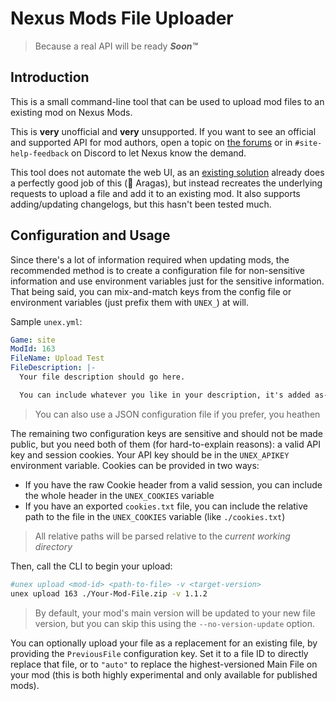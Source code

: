 # Nexus Mods File Uploader

> Because a real API will be ready ***Soon™***

## Introduction

This is a small command-line tool that can be used to upload mod files to an existing mod on Nexus Mods.

This is **very** unofficial and **very** unsupported. If you want to see an official and supported API for mod authors, open a topic on [the forums](https://forums.nexusmods.com/index.php?/forum/117-feedback-suggestions-and-questions/) or in `#site-help-feedback` on Discord to let Nexus know the demand.

This tool does not automate the web UI, as an [existing solution](https://github.com/BUTR/Bannerlord.NexusmodsUploader) already does a perfectly good job of this (👋 Aragas), but instead recreates the underlying requests to upload a file and add it to an existing mod. It also supports adding/updating changelogs, but this hasn't been tested much.

## Configuration and Usage

Since there's a lot of information required when updating mods, the recommended method is to create a configuration file for non-sensitive information and use environment variables just for the sensitive information. That being said, you can mix-and-match keys from the config file or environment variables (just prefix them with `UNEX_`) at will.

Sample `unex.yml`:

```yaml
Game: site
ModId: 163
FileName: Upload Test
FileDescription: |-
  Your file description should go here.

  You can include whatever you like in your description, it's added as-is.
```

> You can also use a JSON configuration file if you prefer, you heathen

The remaining two configuration keys are sensitive and should not be made public, but you need both of them (for hard-to-explain reasons): a valid API key and session cookies. Your API key should be in the `UNEX_APIKEY` environment variable. Cookies can be provided in two ways:

- If you have the raw Cookie header from a valid session, you can include the whole header in the `UNEX_COOKIES` variable
- If you have an exported `cookies.txt` file, you can include the relative path to the file in the `UNEX_COOKIES` variable (like `./cookies.txt`)

> All relative paths will be parsed relative to the *current working directory*

Then, call the CLI to begin your upload:

```bash
#unex upload <mod-id> <path-to-file> -v <target-version>
unex upload 163 ./Your-Mod-File.zip -v 1.1.2
```

> By default, your mod's main version will be updated to your new file version, but you can skip this using the `--no-version-update` option. 

You can optionally upload your file as a replacement for an existing file, by providing the `PreviousFile` configuration key. Set it to a file ID to directly replace that file, or to `"auto"` to replace the highest-versioned Main File on your mod (this is both highly experimental and only available for published mods).
